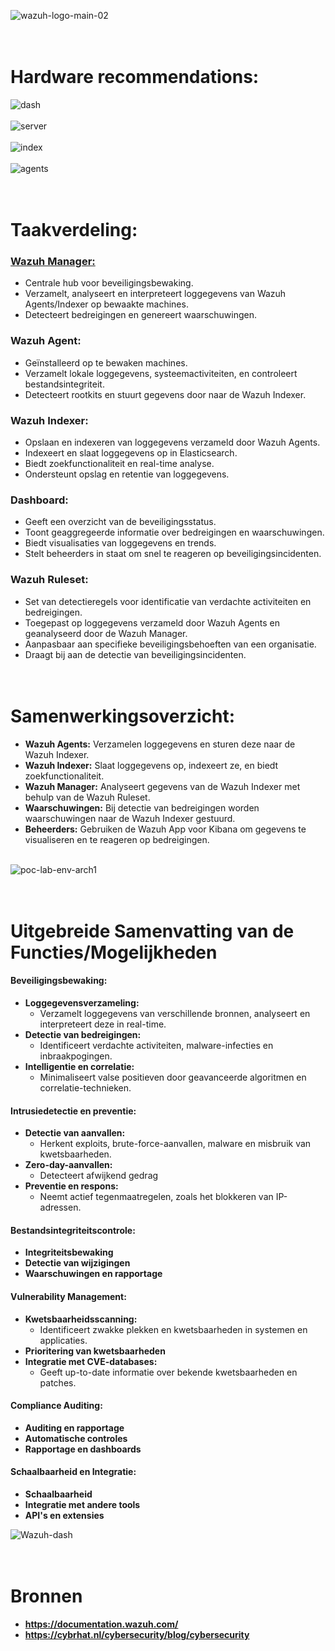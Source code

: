![wazuh-logo-main-02](https://github.com/michaelthielemans/ProjectHosting/assets/118989454/9c31ee45-3d8f-4458-a839-1d492b5a60ce)
# <br/>Hardware recommendations:
![dash](https://github.com/michaelthielemans/ProjectHosting/assets/118989454/440739fc-64f6-4339-9e9a-fe8ac0ab35a9)<br/><br/>
![server](https://github.com/michaelthielemans/ProjectHosting/assets/118989454/d9a07ac3-50cf-4497-9469-baee58444962)<br/><br/>
![index](https://github.com/michaelthielemans/ProjectHosting/assets/118989454/b37d1df5-4c33-49a0-83d9-99835563c4d2)<br/><br/>
![agents](https://github.com/michaelthielemans/ProjectHosting/assets/118989454/8732dc8a-eec2-4d47-afc9-5be3b1d9aaa7)




# <br/>Taakverdeling:

### <u>Wazuh Manager:</u>

- Centrale hub voor beveiligingsbewaking.
- Verzamelt, analyseert en interpreteert loggegevens van Wazuh Agents/Indexer op bewaakte machines.
- Detecteert bedreigingen en genereert waarschuwingen.


### Wazuh Agent:

- Geïnstalleerd op te bewaken machines.
- Verzamelt lokale loggegevens, systeemactiviteiten, en controleert bestandsintegriteit.
- Detecteert rootkits en stuurt gegevens door naar de Wazuh Indexer.

### Wazuh Indexer:

- Opslaan en indexeren van loggegevens verzameld door Wazuh Agents.
- Indexeert en slaat loggegevens op in Elasticsearch.
- Biedt zoekfunctionaliteit en real-time analyse.
- Ondersteunt opslag en retentie van loggegevens.


### Dashboard:

- Geeft een overzicht van de beveiligingsstatus.
- Toont geaggregeerde informatie over bedreigingen en waarschuwingen.
- Biedt visualisaties van loggegevens en trends.
- Stelt beheerders in staat om snel te reageren op beveiligingsincidenten.

### Wazuh Ruleset:

- Set van detectieregels voor identificatie van verdachte activiteiten en bedreigingen.
- Toegepast op loggegevens verzameld door Wazuh Agents en geanalyseerd door de Wazuh Manager.
- Aanpasbaar aan specifieke beveiligingsbehoeften van een organisatie.
- Draagt bij aan de detectie van beveiligingsincidenten.


# <br/>Samenwerkingsoverzicht:
- **Wazuh Agents:** Verzamelen loggegevens en sturen deze naar de Wazuh Indexer.
- **Wazuh Indexer:** Slaat loggegevens op, indexeert ze, en biedt zoekfunctionaliteit.
- **Wazuh Manager:** Analyseert gegevens van de Wazuh Indexer met behulp van de Wazuh Ruleset.
- **Waarschuwingen:** Bij detectie van bedreigingen worden waarschuwingen naar de Wazuh Indexer gestuurd.
- **Beheerders:** Gebruiken de Wazuh App voor Kibana om gegevens te visualiseren en te reageren op bedreigingen.<br/><br/>

![poc-lab-env-arch1](https://github.com/michaelthielemans/ProjectHosting/assets/118989454/31e63333-0cfb-418e-94f8-df600de45a74)






# <br/>Uitgebreide Samenvatting van de Functies/Mogelijkheden

#### Beveiligingsbewaking:
- **Loggegevensverzameling:**
  - Verzamelt loggegevens van verschillende bronnen, analyseert en interpreteert deze in real-time.
- **Detectie van bedreigingen:**
  - Identificeert verdachte activiteiten, malware-infecties en inbraakpogingen.
- **Intelligentie en correlatie:**
  - Minimaliseert valse positieven door geavanceerde algoritmen en correlatie-technieken.

#### Intrusiedetectie en preventie:
- **Detectie van aanvallen:**
  - Herkent exploits, brute-force-aanvallen, malware en misbruik van kwetsbaarheden.
- **Zero-day-aanvallen:**
  - Detecteert afwijkend gedrag
- **Preventie en respons:**
  - Neemt actief tegenmaatregelen, zoals het blokkeren van IP-adressen.

#### Bestandsintegriteitscontrole:
- **Integriteitsbewaking**
- **Detectie van wijzigingen**
- **Waarschuwingen en rapportage**

#### Vulnerability Management:
- **Kwetsbaarheidsscanning:**
  - Identificeert zwakke plekken en kwetsbaarheden in systemen en applicaties.
- **Prioritering van kwetsbaarheden**
- **Integratie met CVE-databases:**
  - Geeft up-to-date informatie over bekende kwetsbaarheden en patches.

#### Compliance Auditing:
- **Auditing en rapportage**
- **Automatische controles**
- **Rapportage en dashboards**

#### Schaalbaarheid en Integratie:
- **Schaalbaarheid**
- **Integratie met andere tools**
- **API's en extensies**
    
![Wazuh-dash](https://github.com/michaelthielemans/ProjectHosting/assets/118989454/1dbaa2e2-c1ba-4d77-ab72-35edaf710d01)

# <br/>Bronnen
- **https://documentation.wazuh.com/**
- **https://cybrhat.nl/cybersecurity/blog/cybersecurity**
